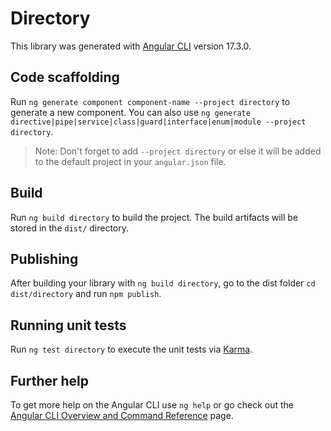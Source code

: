 # Directory

This library was generated with [Angular CLI](https://github.com/angular/angular-cli) version 17.3.0.

## Code scaffolding

Run `ng generate component component-name --project directory` to generate a new component. You can also use `ng generate directive|pipe|service|class|guard|interface|enum|module --project directory`.
> Note: Don't forget to add `--project directory` or else it will be added to the default project in your `angular.json` file. 

## Build

Run `ng build directory` to build the project. The build artifacts will be stored in the `dist/` directory.

## Publishing

After building your library with `ng build directory`, go to the dist folder `cd dist/directory` and run `npm publish`.

## Running unit tests

Run `ng test directory` to execute the unit tests via [Karma](https://karma-runner.github.io).

## Further help

To get more help on the Angular CLI use `ng help` or go check out the [Angular CLI Overview and Command Reference](https://angular.io/cli) page.
